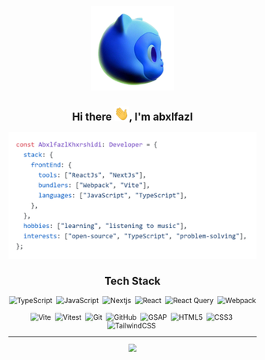 <div align="center">

<img src="https://raw.githubusercontent.com/abxlfazl/abxlfazl/main/assets/github.webp" width="170" />

<h2>Hi there <img src="https://raw.githubusercontent.com/abxlfazl/abxlfazl/main/assets/hand.webp" width="30">, I'm abxlfazl</h2> 

![console](https://raw.githubusercontent.com/abxlfazl/abxlfazl/main/assets/console.png)

</div>

<div align="center">

## Tech Stack

![TypeScript](https://img.shields.io/badge/TypeScript-white?style=flat&logo=typescript&logoColor=white&color=005cc5)&nbsp;
![JavaScript](https://img.shields.io/badge/JavaScript-white?style=flat&logo=javascript&logoColor=white&color=005cc5)&nbsp;
![Nextjs](https://img.shields.io/badge/NextJs-white?style=flat&logo=nextdotjs&logoColor=white&color=005cc5)&nbsp;
![React](https://img.shields.io/badge/React-white?style=flat&logo=react&logoColor=white&color=005cc5)&nbsp;
![React Query](https://img.shields.io/badge/React%20Query-white?style=flat&logo=react%20query&logoColor=white&color=005cc5)&nbsp;
![Webpack](https://img.shields.io/badge/Webpack-white?style=flat&logo=webpack&logoColor=white&color=005cc5)&nbsp;
<br />
![Vite](https://img.shields.io/badge/Vite-white?style=flat&logo=vite&logoColor=white&color=005cc5)&nbsp;
![Vitest](https://img.shields.io/badge/Vitest-white?style=flat&logo=vitest&logoColor=white&color=005cc5)&nbsp;
![Git](https://img.shields.io/badge/Git-white?style=flat&logo=git&logoColor=white&color=005cc5)&nbsp;
![GitHub](https://img.shields.io/badge/GitHub-white?style=flat&logo=github&logoColor=white&color=005cc5)&nbsp;
![GSAP](https://img.shields.io/badge/GSAP-white?style=flat&logo=greensock&logoColor=white&color=005cc5)&nbsp;
![HTML5](https://img.shields.io/badge/HTML5-white?style=flat&logo=html5&logoColor=white&color=005cc5)&nbsp;
![CSS3](https://img.shields.io/badge/CSS3-white?style=flat&logo=css3&logoColor=white&color=005cc5)&nbsp;
![TailwindCSS](https://img.shields.io/badge/TailwindCSS-white?style=flat&logo=tailwindcss&logoColor=white&color=005cc5)&nbsp;

---

![](https://komarev.com/ghpvc/?username=abxlfazl&label=👀+++&style=flat&color=005cc5&abbreviated=true)

</div>
